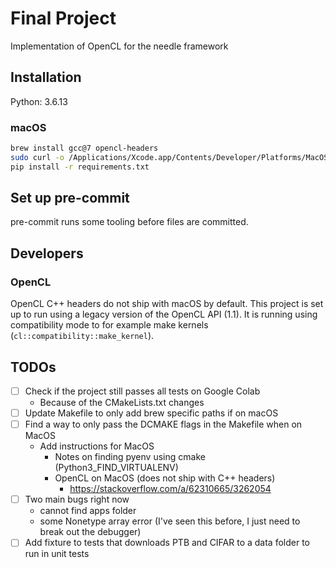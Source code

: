 # Final Project

Implementation of OpenCL for the needle framework

## Installation

Python: 3.6.13

### macOS

```bash
brew install gcc@7 opencl-headers
sudo curl -o /Applications/Xcode.app/Contents/Developer/Platforms/MacOSX.platform/Developer/SDKs/MacOSX.sdk/System/Library/Frameworks/OpenCL.framework/Headers/cl.hpp https://raw.githubusercontent.com/KhronosGroup/OpenCL-CLHPP/main/include/CL/opencl.hpp
pip install -r requirements.txt
```

## Set up pre-commit

pre-commit runs some tooling before files are committed.

## Developers

### OpenCL

OpenCL C++ headers do not ship with macOS by default. This project is set up to
run using a legacy version of the OpenCL API (1.1). It is running using
compatibility mode to for example make kernels (`cl::compatibility::make_kernel`).

## TODOs

- [ ] Check if the project still passes all tests on Google Colab
  - Because of the CMakeLists.txt changes
- [ ] Update Makefile to only add brew specific paths if on macOS
- [ ] Find a way to only pass the DCMAKE flags in the Makefile when on MacOS
  - Add instructions for MacOS
    - Notes on finding pyenv using cmake (Python3_FIND_VIRTUALENV)
    - OpenCL on MacOS (does not ship with C++ headers)
      - https://stackoverflow.com/a/62310665/3262054
- [ ] Two main bugs right now
  - cannot find apps folder
  - some Nonetype array error (I've seen this before, I just need to break out
  the debugger)
- [ ] Add fixture to tests that downloads PTB and CIFAR to a data folder to run
in unit tests
